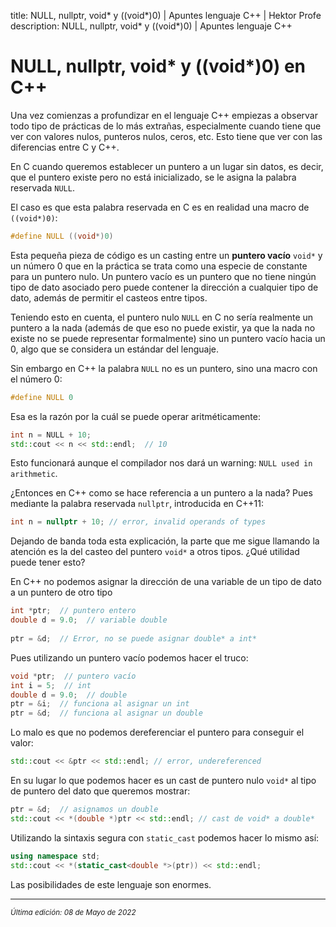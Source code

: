 title: NULL, nullptr, void* y ((void*)0) | Apuntes lenguaje C++ | Hektor Profe
description: NULL, nullptr, void* y ((void*)0) | Apuntes lenguaje C++

# NULL, nullptr, void* y ((void*)0) en C++

Una vez comienzas a profundizar en el lenguaje C++ empiezas a observar todo tipo de prácticas de lo más extrañas, especialmente cuando tiene que ver con valores nulos, punteros nulos, ceros, etc. Esto tiene que ver con las diferencias entre C y C++.

En C cuando queremos establecer un puntero a un lugar sin datos, es decir, que el puntero existe pero no está inicializado, se le asigna la palabra reservada `NULL`.

El caso es que esta palabra reservada en C es en realidad una macro de `((void*)0)`:

```cpp
#define NULL ((void*)0)
```

Esta pequeña pieza de código es un casting entre un **puntero vacío** `void*` y un número 0 que en la práctica se trata como una especie de constante para un puntero nulo. Un puntero vacío es un puntero que no tiene ningún tipo de dato asociado pero puede contener la dirección a cualquier tipo de dato, además de permitir el casteos entre tipos.

Teniendo esto en cuenta, el puntero nulo `NULL` en C no sería realmente un puntero a la nada (además de que eso no puede existir, ya que la nada no existe no se puede representar formalmente) sino un puntero vacío hacia un 0, algo que se considera un estándar del lenguaje.

Sin embargo en C++ la palabra `NULL` no es un puntero, sino una macro con el número 0:

```cpp
#define NULL 0
```

Esa es la razón por la cuál se puede operar aritméticamente:

```cpp
int n = NULL + 10;
std::cout << n << std::endl;  // 10
```

Esto funcionará aunque el compilador nos dará un warning: `NULL used in arithmetic`.

¿Entonces en C++ como se hace referencia a un puntero a la nada? Pues mediante la palabra reservada `nullptr`, introducida en C++11:

```cpp
int n = nullptr + 10; // error, invalid operands of types
```

Dejando de banda toda esta explicación, la parte que me sigue llamando la atención es la del casteo del puntero `void*` a otros tipos. ¿Qué utilidad puede tener esto?

En C++ no podemos asignar la dirección de una variable de un tipo de dato a un puntero de otro tipo

```cpp
int *ptr;  // puntero entero
double d = 9.0;  // variable double
 
ptr = &d;  // Error, no se puede asignar double* a int*
```

Pues utilizando un puntero vacío podemos hacer el truco:

```cpp
void *ptr;  // puntero vacío
int i = 5;  // int
double d = 9.0;  // double
ptr = &i;  // funciona al asignar un int
ptr = &d;  // funciona al asignar un double
```

Lo malo es que no podemos dereferenciar el puntero para conseguir el valor:

```cpp
std::cout << &ptr << std::endl; // error, undereferenced
```

En su lugar lo que podemos hacer es un cast de puntero nulo `void*` al tipo de puntero del dato que queremos mostrar:

```cpp
ptr = &d;  // asignamos un double
std::cout << *(double *)ptr << std::endl; // cast de void* a double*
```

Utilizando la sintaxis segura con `static_cast` podemos hacer lo mismo así:

```cpp
using namespace std;
std::cout << *(static_cast<double *>(ptr)) << std::endl;
```

Las posibilidades de este lenguaje son enormes.

___
<small class="edited"><i>Última edición: 08 de Mayo de 2022</i></small>